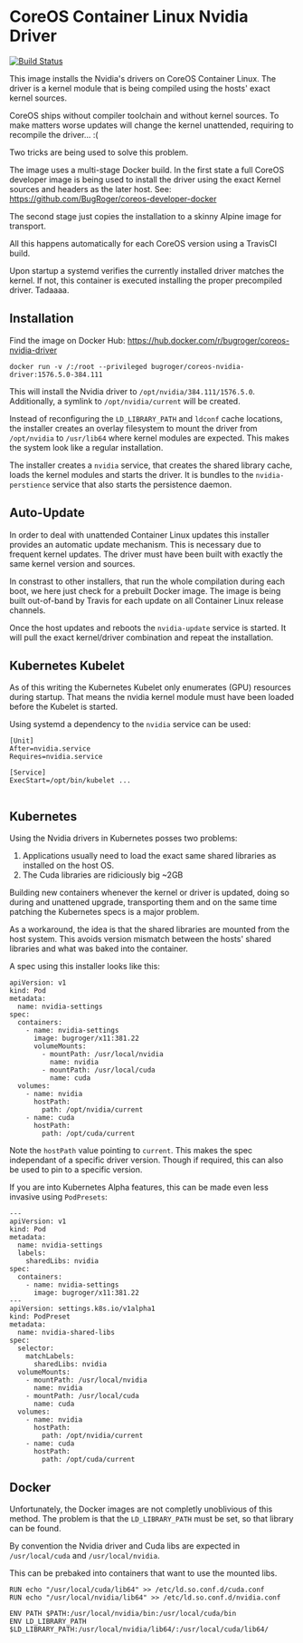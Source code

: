 # CoreOS Container Linux Nvidia Driver

[![Build Status](https://travis-ci.org/BugRoger/coreos-nvidia-driver.svg?branch=master)](https://travis-ci.org/BugRoger/coreos-nvidia-driver)


This image installs the Nvidia's drivers on CoreOS Container Linux. The
driver is a kernel module that is being compiled using the hosts' exact kernel
sources.

CoreOS ships without compiler toolchain and without kernel sources. To make
matters worse updates will change the kernel unattended, requiring to recompile
the driver... :(

Two tricks are being used to solve this problem.

The image uses a multi-stage Docker build. In the first state a full CoreOS
developer image is being used to install the driver using the exact Kernel
sources and headers as the later host. See: https://github.com/BugRoger/coreos-developer-docker

The second stage just copies the installation to a skinny Alpine image for
transport.

All this happens automatically for each CoreOS version using a TravisCI build.

Upon startup a systemd verifies the currently installed driver matches the
kernel. If not, this container is executed installing the proper precompiled
driver. Tadaaaa.

## Installation

Find the image on Docker Hub: https://hub.docker.com/r/bugroger/coreos-nvidia-driver

```
docker run -v /:/root --privileged bugroger/coreos-nvidia-driver:1576.5.0-384.111
```

This will install the Nvidia driver to `/opt/nvidia/384.111/1576.5.0`. Additionally,
a symlink to `/opt/nvidia/current` will be created.

Instead of reconfiguring the `LD_LIBRARY_PATH` and `ldconf` cache locations,
the installer creates an overlay filesystem to mount the driver from
`/opt/nvidia` to `/usr/lib64` where kernel modules are expected. This makes the
system look like a regular installation.

The installer creates a `nvidia` service, that creates the shared library
cache, loads the kernel modules and starts the driver. It is bundles to the
`nvidia-perstience` service that also starts the persistence daemon.

## Auto-Update

In order to deal with unattended Container Linux updates this installer provides an 
automatic update mechanism. This is necessary due to frequent kernel updates. The
driver must have been built with exactly the same kernel version and sources.

In constrast to other installers, that run the whole compilation during each
boot, we here just check for a prebuilt Docker image. The image is being built
out-of-band by Travis for each update on all Container Linux release channels.

Once the host updates and reboots the `nvidia-update` service is started. It
will pull the exact kernel/driver combination and repeat the installation.

## Kubernetes Kubelet

As of this writing the Kubernetes Kubelet only enumerates (GPU) resources
during startup. That means the nvidia kernel module must have been loaded
before the Kubelet is started.

Using systemd a dependency to the `nvidia` service can be used:

```
[Unit]
After=nvidia.service
Requires=nvidia.service

[Service]
ExecStart=/opt/bin/kubelet ...
 
```

## Kubernetes 

Using the Nvidia drivers in Kubernetes posses two problems:

  1. Applications usually need to load the exact same shared libraries as
     installed on the host OS. 
  2. The Cuda libraries are ridiciously big ~2GB

Building new containers whenever the kernel or driver is updated, doing so
during and unattened upgrade, transporting them and on the same time patching
the Kubernetes specs is a major problem.

As a workaround, the idea is that the shared libraries are mounted from the
host system. This avoids version mismatch between the hosts' shared libraries
and what was baked into the container.

A spec using this installer looks like this:

```
apiVersion: v1
kind: Pod
metadata:
  name: nvidia-settings 
spec:
  containers:
    - name: nvidia-settings 
      image: bugroger/x11:381.22
      volumeMounts:
        - mountPath: /usr/local/nvidia
          name: nvidia 
        - mountPath: /usr/local/cuda
          name: cuda 
  volumes:
    - name: nvidia
      hostPath:
        path: /opt/nvidia/current
    - name: cuda
      hostPath:
        path: /opt/cuda/current
```

Note the `hostPath` value pointing to `current`. This makes the spec
independant of a specific driver version. Though if required, this can also be
used to pin to a specific version.

If you are into Kubernetes Alpha features, this can be made even less invasive
using `PodPresets`:

```
---
apiVersion: v1
kind: Pod
metadata:
  name: nvidia-settings 
  labels:
    sharedLibs: nvidia
spec:
  containers:
    - name: nvidia-settings 
      image: bugroger/x11:381.22
---
apiVersion: settings.k8s.io/v1alpha1
kind: PodPreset
metadata:
  name: nvidia-shared-libs
spec:
  selector:
    matchLabels:
      sharedLibs: nvidia
  volumeMounts:
    - mountPath: /usr/local/nvidia
      name: nvidia 
    - mountPath: /usr/local/cuda
      name: cuda 
  volumes:
    - name: nvidia
      hostPath:
        path: /opt/nvidia/current
    - name: cuda
      hostPath:
        path: /opt/cuda/current
```


## Docker

Unfortunately, the Docker images are not completly unoblivious of this method.
The problem is that the `LD_LIBRARY_PATH` must be set, so that library can be
found.

By convention the Nvidia driver and Cuda libs are expected in `/usr/local/cuda`
and `/usr/local/nvidia`.

This can be prebaked into containers that want to use the mounted libs.

```
RUN echo "/usr/local/cuda/lib64" >> /etc/ld.so.conf.d/cuda.conf 
RUN echo "/usr/local/nvidia/lib64" >> /etc/ld.so.conf.d/nvidia.conf

ENV PATH $PATH:/usr/local/nvidia/bin:/usr/local/cuda/bin
ENV LD_LIBRARY_PATH $LD_LIBRARY_PATH:/usr/local/nvidia/lib64/:/usr/local/cuda/lib64/
```






